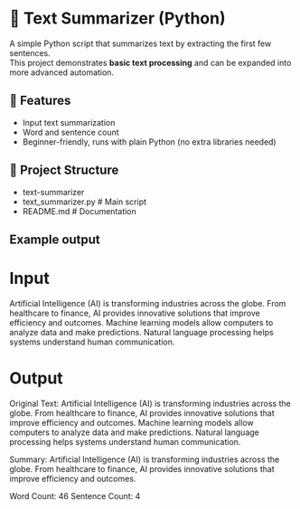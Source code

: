 # 📝 Text Summarizer (Python)

A simple Python script that summarizes text by extracting the first few sentences.  
This project demonstrates **basic text processing** and can be expanded into more advanced automation.

## 🚀 Features
- Input text summarization
- Word and sentence count
- Beginner-friendly, runs with plain Python (no extra libraries needed)

## 📂 Project Structure
- text-summarizer
- text_summarizer.py # Main script
- README.md # Documentation

## Example output
# Input
Artificial Intelligence (AI) is transforming industries across the globe. 
From healthcare to finance, AI provides innovative solutions that improve efficiency and outcomes. 
Machine learning models allow computers to analyze data and make predictions. 
Natural language processing helps systems understand human communication.

# Output
Original Text:
Artificial Intelligence (AI) is transforming industries across the globe. From healthcare to finance, AI provides innovative solutions that improve efficiency and outcomes. Machine learning models allow computers to analyze data and make predictions. Natural language processing helps systems understand human communication.

Summary:
Artificial Intelligence (AI) is transforming industries across the globe. From healthcare to finance, AI provides innovative solutions that improve efficiency and outcomes.

Word Count: 46
Sentence Count: 4

